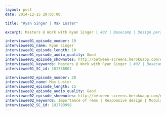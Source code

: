 ```yaml
---
layout: post
date: 2014-12-15 20:05:00

title: "Ryan Singer | Max Luster"

excerpt: Masters @ Work with Ryan Singer | #02 | Basecamp | Design personality | Color scheme | Paper look | Visual identity || Importance of rems | Responsive design | Modular scale | Golden ratio | Creating relationships

interviewee01_episode_number: 19
interviewee01_name: Ryan Singer
interviewee01_episode_length: 10
interviewee01_episode_audio_quality: Good
interviewee01_episode_shownotes: http://between-screens.herokuapp.com/episodes/19
interviewee01_keywords: Masters @ Work with Ryan Singer | #02 | Basecamp | Design personality | Color scheme | Paper look | Visual identity
interviewee01_SC_id: 181786002

interviewee02_episode_number: 20
interviewee02_name: Max Luster
interviewee02_episode_length: 15
interviewee02_episode_audio_quality: Good
interviewee02_episode_shownotes: http://between-screens.herokuapp.com/episodes/20
interviewee02_keywords: Importance of rems | Responsive design | Modular scale | Golden ratio | Creating relationships
interviewee02_SC_id: 181793996
---
```

